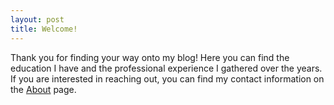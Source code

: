 ```yaml
---
layout: post
title: Welcome!
---
```


Thank you for finding your way onto my blog! Here you can find the education I have and the professional experience I gathered over the years.
If you are interested in reaching out, you can find my contact information on the [About](/about/) page.
